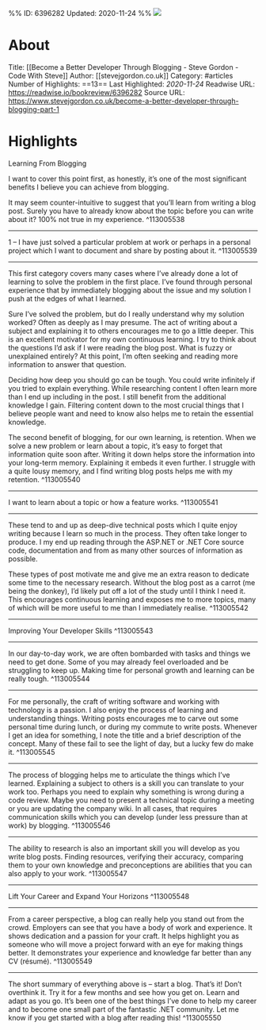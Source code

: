 %%
ID: 6396282
Updated: 2020-11-24
%%
![](https://readwise-assets.s3.amazonaws.com/static/images/article4.6bc1851654a0.png)

# About
Title: [[Become a Better Developer Through Blogging - Steve Gordon - Code With Steve]]
Author: [[stevejgordon.co.uk]]
Category: #articles
Number of Highlights: ==13==
Last Highlighted: *2020-11-24*
Readwise URL: https://readwise.io/bookreview/6396282
Source URL: https://www.stevejgordon.co.uk/become-a-better-developer-through-blogging-part-1


# Highlights 
Learning From Blogging

I want to cover this point first, as honestly, it’s one of the most significant benefits I believe you can achieve from blogging.

It may seem counter-intuitive to suggest that you’ll learn from writing a blog post. Surely you have to already know about the topic before you can write about it? 100% not true in my experience.  ^113005538

---

1 – I have just solved a particular problem at work or perhaps in a personal project which I want to document and share by posting about it.  ^113005539

---

This first category covers many cases where I’ve already done a lot of learning to solve the problem in the first place. I’ve found through personal experience that by immediately blogging about the issue and my solution I push at the edges of what I learned.

Sure I’ve solved the problem, but do I really understand why my solution worked? Often as deeply as I may presume. The act of writing about a subject and explaining it to others encourages me to go a little deeper. This is an excellent motivator for my own continuous learning. I try to think about the questions I’d ask if I were reading the blog post. What is fuzzy or unexplained entirely? At this point, I’m often seeking and reading more information to answer that question.

Deciding how deep you should go can be tough. You could write infinitely if you tried to explain everything. While researching content I often learn more than I end up including in the post. I still benefit from the additional knowledge I gain. Filtering content down to the most crucial things that I believe people want and need to know also helps me to retain the essential knowledge.

The second benefit of blogging, for our own learning, is retention. When we solve a new problem or learn about a topic, it’s easy to forget that information quite soon after. Writing it down helps store the information into your long-term memory. Explaining it embeds it even further. I struggle with a quite lousy memory, and I find writing blog posts helps me with my retention.  ^113005540

---

I want to learn about a topic or how a feature works.  ^113005541

---

These tend to and up as deep-dive technical posts which I quite enjoy writing because I learn so much in the process. They often take longer to produce. I my end up reading through the ASP.NET or .NET Core source code, documentation and from as many other sources of information as possible.

These types of post motivate me and give me an extra reason to dedicate some time to the necessary research. Without the blog post as a carrot (me being the donkey), I’d likely put off a lot of the study until I think I need it. This encourages continuous learning and exposes me to more topics, many of which will be more useful to me than I immediately realise.  ^113005542

---

Improving Your Developer Skills  ^113005543

---

In our day-to-day work, we are often bombarded with tasks and things we need to get done. Some of you may already feel overloaded and be struggling to keep up. Making time for personal growth and learning can be really tough.  ^113005544

---

For me personally, the craft of writing software and working with technology is a passion. I also enjoy the process of learning and understanding things. Writing posts encourages me to carve out some personal time during lunch, or during my commute to write posts. Whenever I get an idea for something, I note the title and a brief description of the concept. Many of these fail to see the light of day, but a lucky few do make it.  ^113005545

---

The process of blogging helps me to articulate the things which I’ve learned. Explaining a subject to others is a skill you can translate to your work too. Perhaps you need to explain why something is wrong during a code review. Maybe you need to present a technical topic during a meeting or you are updating the company wiki. In all cases, that requires communication skills which you can develop (under less pressure than at work) by blogging.  ^113005546

---

The ability to research is also an important skill you will develop as you write blog posts. Finding resources, verifying their accuracy, comparing them to your own knowledge and preconceptions are abilities that you can also apply to your work.  ^113005547

---

Lift Your Career and Expand Your Horizons  ^113005548

---

From a career perspective, a blog can really help you stand out from the crowd. Employers can see that you have a body of work and experience. It shows dedication and a passion for your craft. It helps highlight you as someone who will move a project forward with an eye for making things better. It demonstrates your experience and knowledge far better than any CV (résumé).  ^113005549

---

The short summary of everything above is – start a blog. That’s it! Don’t overthink it. Try it for a few months and see how you get on. Learn and adapt as you go. It’s been one of the best things I’ve done to help my career and to become one small part of the fantastic .NET community. Let me know if you get started with a blog after reading this!  ^113005550

